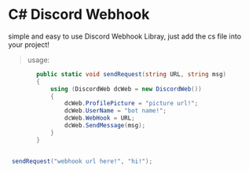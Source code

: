 # C# Discord Webhook

simple and easy to use Discord Webhook Libray, just add the cs file into your project!

> usage: 
```csharp
        public static void sendRequest(string URL, string msg)
        {
            using (DiscordWeb dcWeb = new DiscordWeb())
            {
                dcWeb.ProfilePicture = "picture url!";
                dcWeb.UserName = "bot name!";
                dcWeb.WebHook = URL;
                dcWeb.SendMessage(msg);
            }
        }


 sendRequest("webhook url here!", "hi!"); 
```
